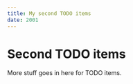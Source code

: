 ```yaml
---
title: My second TODO items
date: 2001
---
```


# Second TODO items

More stuff goes in here for TODO items.
